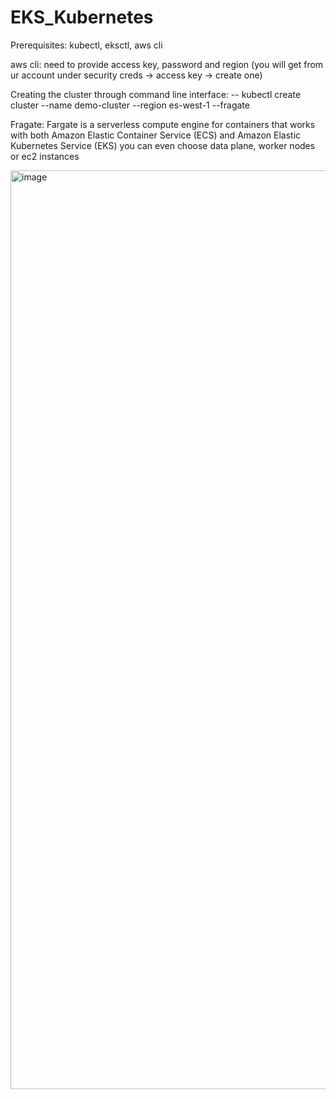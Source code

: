 # EKS_Kubernetes

Prerequisites: kubectl, eksctl, aws cli

aws cli: need to provide access key, password and region (you will get from ur account under security creds -> access key -> create one)

Creating the cluster through command line interface:
 -- kubectl create cluster --name demo-cluster --region es-west-1 --fragate

Fragate: Fargate is a serverless compute engine for containers that works with both Amazon Elastic Container Service (ECS) and Amazon Elastic Kubernetes Service (EKS)
you can even choose data plane, worker nodes or ec2 instances 

<img width="1470" alt="image" src="https://github.com/user-attachments/assets/3eee723f-c273-4cd0-b867-5c318ad8ed7d" />


 

 
